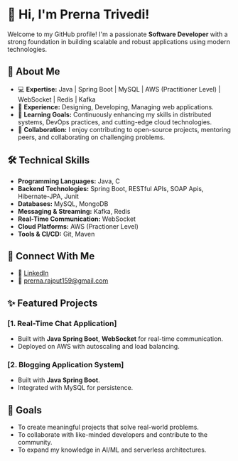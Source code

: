 # 👋 Hi, I'm Prerna Trivedi!  

Welcome to my GitHub profile! I'm a passionate **Software Developer** with a strong foundation in building scalable and robust applications using modern technologies.  

## 🌟 About Me  
- 💻 **Expertise:** Java | Spring Boot | MySQL | AWS (Practitioner Level) | WebSocket | Redis | Kafka  
- 🚀 **Experience:** Designing, Developing, Managing web applications.  
- 🌱 **Learning Goals:** Continuously enhancing my skills in distributed systems, DevOps practices, and cutting-edge cloud technologies.  
- 🤝 **Collaboration:** I enjoy contributing to open-source projects, mentoring peers, and collaborating on challenging problems.  

## 🛠️ Technical Skills  
- **Programming Languages:** Java, C  
- **Backend Technologies:** Spring Boot, RESTful APIs, SOAP Apis, Hibernate-JPA, Junit  
- **Databases:** MySQL, MongoDB  
- **Messaging & Streaming:** Kafka, Redis  
- **Real-Time Communication:** WebSocket  
- **Cloud Platforms:** AWS (Practioner Level)  
- **Tools & CI/CD:** Git, Maven  

## 🔗 Connect With Me  
- 💼 [LinkedIn](https://www.linkedin.com/in/prerna-trivedi-717156120)  
- 📧 prerna.rajput159@gmail.com 

## ✨ Featured Projects  
### [1. Real-Time Chat Application]  
- Built with **Java Spring Boot**, **WebSocket** for real-time communication.  
- Deployed on AWS with autoscaling and load balancing.  

### [2. Blogging Application System]  
- Built with **Java Spring Boot**.  
- Integrated with MySQL for persistence.  

## 🎯 Goals  
- To create meaningful projects that solve real-world problems.  
- To collaborate with like-minded developers and contribute to the community.  
- To expand my knowledge in AI/ML and serverless architectures.  
